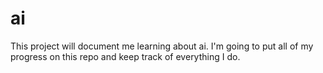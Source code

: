 # ai

This project will document me learning about ai.
I'm going to put all of my progress on this repo and keep track of everything I do.
